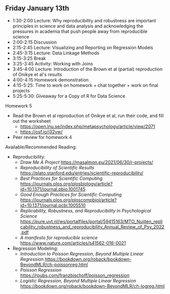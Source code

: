 ## Friday January 13th

  * 1:30-2:00 Lecture: Why reproducibility and robustness are important
  principles in science and data analysis and acknowledging the pressures in
  academia that push people away from reproducible science
  * 2:00-2:15 Discussion
  * 2:15-2:45 Lecture: Visualizing and Reporting on Regression Models
  * 2:45-3:15 Lecture: Data Linkage Methods
  * 3:15-3:25 Break
  * 3:25-3:45 Activity: Working with Joins 
  * 3:45-4:00 Lecture: Introduction of the Brown et al (partial) reproduction of Onikye et al's results
  * 4:00-4:15 Homework demonstration
  * 4:15-5:25: Time to work on homework + chat together + work on final projects 
  * 5:25-5:30: Giveaway for a Copy of R for Data Science
  
Homework 5 
  * Read the Brown et al reproduction of Onikye et al, run their code, and fill out the worksheet
    * https://open.lnu.se/index.php/metapsychology/article/view/2071
    * https://osf.io/j32yw/ 
  * Peer review for homework 4
  
Available/Recommended Reading:

  * Reproducibility:
    * *Draw Me A Project* https://masalmon.eu/2021/06/30/r-projects/
    * *Reproducibility of Scientific Results* https://plato.stanford.edu/entries/scientific-reproducibility/ 
    * *Best Practices for Scientific Computing* https://journals.plos.org/plosbiology/article?id=10.1371/journal.pbio.1001745
    * *Good Enough Practices for Scientific Computing* https://journals.plos.org/ploscompbiol/article?id=10.1371/journal.pcbi.1005510 
    * *Replicability, Robustness, and Reproducibility in Psychological Science* https://pure.uvt.nl/ws/portalfiles/portal/59415163/MTO_Nuijten_replicability_robustness_and_reproducibility_Annual_Review_of_Psy_2022.pdf 
    * *A manifesto for reproducible science* https://www.nature.com/articles/s41562-016-0021
  * Regression Modeling:
    * *Introduction to Poisson Regression, Beyond Multiple Linear Regression* https://bookdown.org/roback/bookdown-BeyondMLR/ch-poissonreg.html 
    * *Poisson Regression* https://rpubs.com/franzbischoff/poisson_regression 
    * *Logistic Regression, Beyond Multiple Linear Regression* https://bookdown.org/roback/bookdown-BeyondMLR/ch-logreg.html 
    